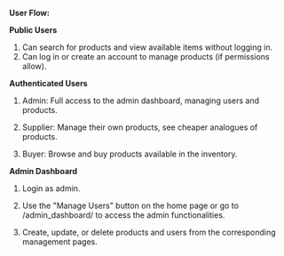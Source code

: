**User Flow:**

**Public Users**
1. Can search for products and view available items without logging in.
2. Can log in or create an account to manage products (if permissions allow).

**Authenticated Users**

1. Admin: Full access to the admin dashboard, managing users and products.

2. Supplier: Manage their own products, see cheaper analogues of products.

3. Buyer: Browse and buy products available in the inventory.


**Admin Dashboard**

1. Login as admin.

2. Use the "Manage Users" button on the home page or go to /admin_dashboard/ to access the admin functionalities.

3. Create, update, or delete products and users from the corresponding management pages.
